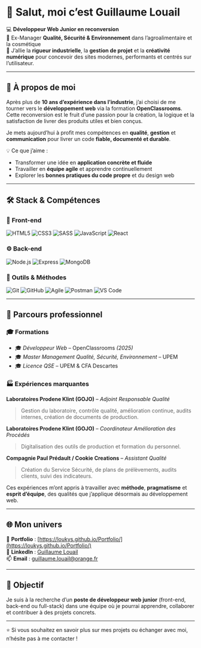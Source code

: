 # 👋 Salut, moi c’est **Guillaume Louail**

💻 **Développeur Web Junior en reconversion**  
🔧 Ex-Manager **Qualité, Sécurité & Environnement** dans l’agroalimentaire et la cosmétique  
🎯 J’allie la **rigueur industrielle**, la **gestion de projet** et la **créativité numérique** pour concevoir des sites modernes, performants et centrés sur l’utilisateur.

---

## 🚀 À propos de moi

Après plus de **10 ans d’expérience dans l’industrie**, j’ai choisi de me tourner vers le **développement web** via la formation **OpenClassrooms**.  
Cette reconversion est le fruit d’une passion pour la création, la logique et la satisfaction de livrer des produits utiles et bien conçus.  

Je mets aujourd’hui à profit mes compétences en **qualité**, **gestion** et **communication** pour livrer un code **fiable, documenté et durable**.  

💡 Ce que j’aime :  
- Transformer une idée en **application concrète et fluide**  
- Travailler en **équipe agile** et apprendre continuellement  
- Explorer les **bonnes pratiques du code propre** et du design web

---

## 🛠️ Stack & Compétences

### 🧩 **Front-end**
![HTML5](https://img.shields.io/badge/HTML5-E34F26?style=for-the-badge&logo=html5&logoColor=white)
![CSS3](https://img.shields.io/badge/CSS3-1572B6?style=for-the-badge&logo=css3&logoColor=white)
![SASS](https://img.shields.io/badge/Sass-CC6699?style=for-the-badge&logo=sass&logoColor=white)
![JavaScript](https://img.shields.io/badge/JavaScript-323330?style=for-the-badge&logo=javascript)
![React](https://img.shields.io/badge/React-20232A?style=for-the-badge&logo=react&logoColor=61DAFB)

### ⚙️ **Back-end**
![Node.js](https://img.shields.io/badge/Node.js-43853D?style=for-the-badge&logo=node.js&logoColor=white)
![Express](https://img.shields.io/badge/Express.js-404D59?style=for-the-badge)
![MongoDB](https://img.shields.io/badge/MongoDB-4EA94B?style=for-the-badge&logo=mongodb&logoColor=white)

### 🧰 **Outils & Méthodes**
![Git](https://img.shields.io/badge/Git-F05032?style=for-the-badge&logo=git&logoColor=white)
![GitHub](https://img.shields.io/badge/GitHub-181717?style=for-the-badge&logo=github)
![Agile](https://img.shields.io/badge/Agile%20%2F%20Scrum-2496ED?style=for-the-badge&logo=trello&logoColor=white)
![Postman](https://img.shields.io/badge/Postman-FF6C37?style=for-the-badge&logo=postman&logoColor=white)
![VS Code](https://img.shields.io/badge/VS_Code-0078D4?style=for-the-badge&logo=visual-studio-code&logoColor=white)

---

## 💼 Parcours professionnel

### 🎓 **Formations**
- 🎓 *Développeur Web* – OpenClassrooms *(2025)*
- 🎓 *Master Management Qualité, Sécurité, Environnement* – UPEM  
- 🎓 *Licence QSE* – UPEM & CFA Descartes  

### 🏭 **Expériences marquantes**
**Laboratoires Prodene Klint (GOJO)** – *Adjoint Responsable Qualité*
> Gestion du laboratoire, contrôle qualité, amélioration continue, audits internes, création de documents de production.

**Laboratoires Prodene Klint (GOJO)** – *Coordinateur Amélioration des Procédés*
> Digitalisation des outils de production et formation du personnel.

**Compagnie Paul Prédault / Cookie Creations** – *Assistant Qualité*
> Création du Service Sécurité, de plans de prélèvements, audits clients, suivi des indicateurs.

Ces expériences m’ont appris à travailler avec **méthode**, **pragmatisme** et **esprit d’équipe**, des qualités que j’applique désormais au développement web.

---

## 🌐 Mon univers

🎨 **Portfolio** : [https://loukys.github.io/Portfolio/](https://loukys.github.io/Portfolio/)  
💼 **LinkedIn** : [Guillaume Louail](https://www.linkedin.com/in/guillaume-louail-01537a109/)  
📫 **Email** : [guillaume.louail@orange.fr](mailto:guillaume.louail@orange.fr)  

---

## 🎯 Objectif

Je suis à la recherche d’un **poste de développeur web junior** (front-end, back-end ou full-stack) dans une équipe où je pourrai apprendre, collaborer et contribuer à des projets concrets.

---

⭐ Si vous souhaitez en savoir plus sur mes projets ou échanger avec moi, n’hésite pas à me contacter !
